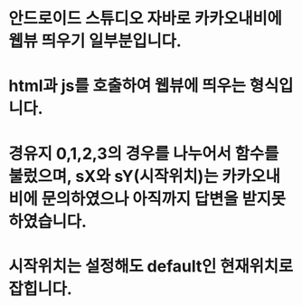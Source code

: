 # 안드로이드 스튜디오 자바로 카카오내비에 웹뷰 띄우기 일부분입니다.
# html과 js를 호출하여 웹뷰에 띄우는 형식입니다.
# 경유지 0,1,2,3의 경우를 나누어서 함수를 불렀으며, sX와 sY(시작위치)는 카카오내비에 문의하였으나 아직까지 답변을 받지못하였습니다.
# 시작위치는 설정해도 default인 현재위치로 잡힙니다.
